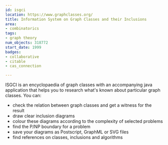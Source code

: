 ```yaml
---
id: isgci
location: https://www.graphclasses.org/
title: Information System on Graph Classes and their Inclusions
area:
- combinatorics
tags:
- graph theory
num_objects: 318772
start_date: 1999
badges:
- collaborative
- citable
- cas_connection

---
```


ISGCI is an encyclopaedia of graph classes with an accompanying java application that helps you to research what's known about particular graph classes. You can:

 * check the relation between graph classes and get a witness for the result
 * draw clear inclusion diagrams
 * colour these diagrams according to the complexity of selected problems
 * find the P/NP boundary for a problem
 * save your diagrams as Postscript, GraphML or SVG files
 * find references on classes, inclusions and algorithms
